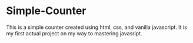 # Simple-Counter


This is a simple counter created using html, css, and vanilla javascript. It is my first actual project on my way to mastering javasript.
